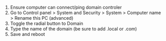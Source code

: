 1. Ensure computer can connect/ping domain controler
2. Go to Control panel > System and Security > System > Computer name > Rename this PC (advanced) 
3. Toggle the radial button to Domain 
4. Type the name of the domain (be sure to add .local or .com) 
5. Save and reboot 
